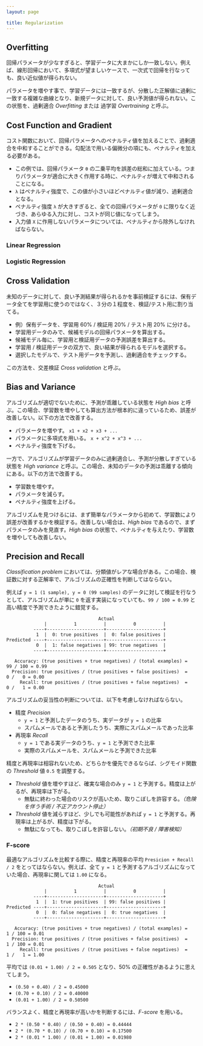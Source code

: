 ```yaml
---
layout: page

title: Regularization
---
```


<script type="text/x-mathjax-config">
  MathJax.Hub.Config({ tex2jax: { inlineMath: [['$','$'], ["\\(","\\)"]] } });
</script>
<script type="text/javascript"
  src="http://cdn.mathjax.org/mathjax/latest/MathJax.js?config=TeX-AMS_HTML">
</script>

## Overfitting

回帰パラメータが少なすぎると、学習データに大まかにしか一致しない。例えば、線形回帰において、多項式が望ましいケースで、一次式で回帰を行なっても、良い近似値が得られない。

パラメータを増やす事で、学習データには一致するが、分散した正解値に過剰に一致する複雑な曲線となり、新規データに対して、良い予測値が得られない。この状態を、過剰適合 _Overfitting_ または 過学習 _Overtraining_ と呼ぶ。

## Cost Function and Gradient

コスト関数において、回帰パラメータへのペナルティ値を加えることで、過剰適合を中和することができる。勾配法で用いる偏微分の項にも、ペナルティを加える必要がある。

<script type="math/tex; mode=display" id="MathJax-Element-overfitting_cost">
J(\theta) = J(\theta) + \frac{\lambda}{m} { \sum_{j=1}^{n} {\theta}_{j}^2 } \\
{\partial J(\theta) \over \partial \theta_{j}} = \left( \frac{1}{m} {\sum_{i=1}^{m} (h_{\theta}(X_i) - y_i)X_{i,j} } \right) + \frac{\lambda}{m} {\theta}_{j} \\
</script>

* この例では、回帰パラメータ `θ` の二乗平均を誤差の総和に加えている。つまりパラメータが適合に大きく作用する時に、ペナルティが増えて中和されることになる。
* `λ` はペナルティ強度で、この値が小さいほどペナルティ値が減り、過剰適合となる。
* ペナルティ強度 `λ` が大きすぎると、全ての回帰パラメータが `0` に限りなく近づき、あらゆる入力に対し、コストが同じ値になってしまう。
* 入力値 `X` に作用しないパラメータについては、ペナルティから除外しなければならない。

### Linear Regression

<script type="math/tex; mode=display" id="MathJax-Element-regularization_linear">
J(\theta) = \frac{1}{2m} {\sum_{i=1}^{m} (h_{\theta}(X_i) - y_i)^2 } + \frac{\lambda}{2m} { \sum_{j=1}^{n} {\theta}_{j}^2 } \\
</script>

### Logistic Regression

<script type="math/tex; mode=display" id="MathJax-Element-regularization_logistic">
J(\theta) = \frac{1}{m} {\sum_{i=1}^{m} [ -log(h_{\theta}(X_i))(y_i) - log(1 - h_{\theta}(X_i)) (1 - y_i) ] } + \frac{\lambda}{2m} { \sum_{j=1}^{n} {\theta}_{j}^2 } \\
</script>

## Cross Validation

未知のデータに対して、良い予測結果が得られるかを事前検証するには、保有データ全てを学習用に使うのではなく、３分の１程度を、検証/テスト用に割り当てる。

* 例）保有データを、学習用 60% / 検証用 20% / テスト用 20% に分ける。
* 学習用データのみで、候補モデルの回帰パラメータを算出する。
* 候補モデル毎に、学習用と検証用データの予測誤差を算出する。
* 学習用 / 検証用データの双方で、良い結果が得られるモデルを選択する。
* 選択したモデルで、テスト用データを予測し、過剰適合をチェックする。

この方法を、交差検証 _Cross validation_ と呼ぶ。

## Bias and Variance

アルゴリズムが適切でないために、予測が乖離している状態を _High bias_ と呼ぶ。この場合、学習数を増やしても算出方法が根本的に違っているため、誤差が改善しない。以下の方法で改善する。

* パラメータを増やす。 `x1 + x2 + x3 + ...`
* パラメータに多項式を用いる。 `x + x^2 + x^3 + ...`
* ペナルティ強度を下げる。

一方で、アルゴリズムが学習データのみに過剰適合し、予測が分散しすぎている状態を _High variance_ と呼ぶ。この場合、未知のデータの予測は乖離する傾向にある。以下の方法で改善する。

* 学習数を増やす。
* パラメータを減らす。
* ペナルティ強度を上げる。

アルゴリズムを見つけるには、まず簡単なパラメータから初めて、学習数により誤差が改善するかを検証する。改善しない場合は、_High bias_ であるので、まずパラメータのみを見直す。_High bias_ の状態で、ペナルティを与えたり、学習数を増やしても改善しない。

## Precision and Recall

_Classification problem_ においては、分類値がレアな場合がある。この場合、検証数に対する正解率で、アルゴリズムの正確性を判断してはならない。

例えば `y = 1 (1 sample), y = 0 (99 samples)` のデータに対して検証を行なうとして、アルゴリズムが単に `0` を返す実装になっていても、`99 / 100 = 0.99` と高い精度で予測できたように錯覚する。

                                      Actual
                  |          1          |          0          |
              ----+---------------------+---------------------+
               1  |  0: true positives  |  0: false positives |
    Predicted ----+---------------------+---------------------+
               0  |  1: false negatives | 99: true negatives  |
              ----+---------------------+---------------------+

       Accuracy: (true positives + true negatives) / (total examples) =  99 / 100 = 0.99
      Precision: true positives / (true positives + false positives)  =   0 /   0 = 0.00
         Recall: true positives / (true positives + false negatives)  =   0 /   1 = 0.00

アルゴリズムの妥当性の判断については、以下を考慮しなければならない。

* 精度 _Precision_
  * `y = 1` と予測したデータのうち、実データが `y = 1` の比率
  * スパムメールであると予測したうち、実際にスパムメールであった比率
* 再現率 _Recall_
  * `y = 1` である実データのうち、`y = 1` と予測できた比率
  * 実際のスパムメールを、スパムメールと予測できた比率

精度と再現率は相容れないため、どちらかを優先できるならば、シグモイド関数の _Threshold_ 値 `0.5` を調整する。

* _Threshold_ 値を増やすほど、確実な場合のみ `y = 1` と予測する。精度は上がるが、再現率は下がる。
  * 無駄に終わった場合のリスクが高いため、取りこぼしを許容する。_（危険を伴う手術 / 不正アカウント停止）_
* _Threshold_ 値を減らすほど、少しでも可能性があれば `y = 1` と予測する。再現率は上がるが、精度は下がる。
  * 無駄になっても、取りこぼしを許容しない。_（初期不良 / 障害検知）_

### F-score

最適なアルゴリズムを比較する際に、精度と再現率の平均 `Presicion + Recall / 2` をとってはならない。例えば、全て `y = 1` と予測するアルゴリズムになっていた場合、再現率に関しては `1.00` になる。

                                      Actual
                  |          1          |          0          |
              ----+---------------------+---------------------+
               1  |  1: true positives  | 99: false positives |
    Predicted ----+---------------------+---------------------+
               0  |  0: false negatives |  0: true negatives  |
              ----+---------------------+---------------------+

       Accuracy: (true positives + true negatives) / (total examples) =   1 / 100 = 0.01
      Precision: true positives / (true positives + false positives)  =   1 / 100 = 0.01
         Recall: true positives / (true positives + false negatives)  =   1 /   1 = 1.00

平均では `(0.01 + 1.00) / 2 = 0.505` となり、50% の正確性があるように思えてしまう。

* `(0.50 + 0.40) / 2 = 0.45000`
* `(0.70 + 0.10) / 2 = 0.40000`
* `(0.01 + 1.00) / 2 = 0.50500`

バランスよく、精度と再現率が高いかを判断するには、_F-score_ を用いる。

<script type="math/tex; mode=display" id="MathJax-Element-fscore">
\scriptsize{ \text{$P =$ Precision, $R =$ Recall} } \\
F_1 = 2 \frac{PR}{P + R}
</script>

* `2 * (0.50 * 0.40) / (0.50 + 0.40) = 0.44444`
* `2 * (0.70 * 0.10) / (0.70 + 0.10) = 0.17500`
* `2 * (0.01 * 1.00) / (0.01 + 1.00) = 0.01980`

